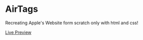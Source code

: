 # AirTags
Recreating Apple's Website form scratch only with html and css!
 
[Live Preview](https://keshaaaav.github.io/AirTag/)
